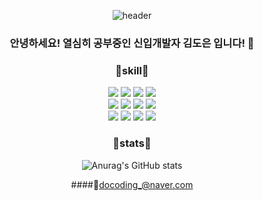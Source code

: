 
<!--
**dodawndo/dodawndo** is a ✨ _special_ ✨ repository because its `README.md` (this file) appears on your GitHub profile.

Here are some ideas to get you started:

- 🔭 I’m currently working on ...
- 🌱 I’m currently learning ...
- 👯 I’m looking to collaborate on ...
- 🤔 I’m looking for help with ...
- 💬 Ask me about ...
- 📫 How to reach me: ...
- 😄 Pronouns: ...
- ⚡ Fun fact: ...
-->

<div align=center>

![header](https://capsule-render.vercel.app/api?type=rounded&color=auto&height=100&section=header&text=Hello!&animation=twinkling&fontSize=40)

  
### 안녕하세요! 열심히 공부중인 신입개발자 김도은 입니다! :hatched_chick:
  
  
### :icecream:skill:icecream:

<img src="https://img.shields.io/badge/Java-EB1B23?style=flat-square&logo=Java&logoColor=white"/>  
<img src="https://img.shields.io/badge/HTML5-E34F26?style=flat-square&logo=HTML5&logoColor=white"/>  
<img src="https://img.shields.io/badge/CSS3-1572B6?style=flat-square&logo=CSS3&logoColor=white"/>  
<img src="https://img.shields.io/badge/JavaScript-F7DF1E?style=flat-square&logo=JavaScript&logoColor=white"/> <br>
<img src="https://img.shields.io/badge/BootStrap-7952B3?style=flat-square&logo=BootStrap&logoColor=white"/> 
<img src="https://img.shields.io/badge/jQuery-0769AD?style=flat-square&logo=jQuery&logoColor=white"/>  
<img src="https://img.shields.io/badge/JSON-000000?style=flat-square&logo=JSON&logoColor=white"/> 
<img src="https://img.shields.io/badge/Spring-6DB33F?style=flat-square&logo=Spring&logoColor=white"/> <br>  
<img src="https://img.shields.io/badge/AndroidStudio-3DDC84?style=flat-square&logo=AndroidStudio&logoColor=white"/> 
<img src="https://img.shields.io/badge/MySQL-4479A1?style=flat-square&logo=MySQL&logoColor=white"/>
<img src="https://img.shields.io/badge/Oracle-F80000?style=flat-square&logo=Oracle&logoColor=white"/>
<img src="https://img.shields.io/badge/GitHub-181717?style=flat-square&logo=GitHub&logoColor=white"/>
  

  
  
### :deciduous_tree:stats:deciduous_tree:
![Anurag's GitHub stats](https://github-readme-stats.vercel.app/api?username=dodawndo&count_private=true&show_icons=true&theme=buefy)

  

####:email:docoding_@naver.com  
  
  
<!--  
[![Top Langs](https://github-readme-stats.vercel.app/api/top-langs/?username=dodawndo&layout=compact)](https://github.com/dodawndo/github-readme-stats)
-->  

  
</div>
